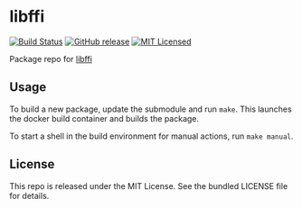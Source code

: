 libffi
==========

[![Build Status](https://img.shields.io/circleci/project/amylum/libffi/master.svg)](https://circleci.com/gh/amylum/libffi)
[![GitHub release](https://img.shields.io/github/release/amylum/libffi.svg)](https://github.com/amylum/libffi/releases)
[![MIT Licensed](https://img.shields.io/badge/license-MIT-green.svg)](https://tldrlegal.com/license/mit-license)

Package repo for [libffi](http://sourceware.org/libffi/)

## Usage

To build a new package, update the submodule and run `make`. This launches the docker build container and builds the package.

To start a shell in the build environment for manual actions, run `make manual`.

## License

This repo is released under the MIT License. See the bundled LICENSE file for details.

